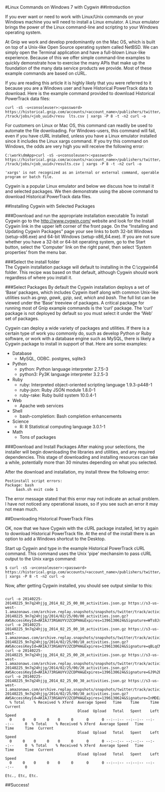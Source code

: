 #Linux Commands on Windows 7 with Cygwin
##Introduction

If you ever want or need to work with Linux/Unix commands on your Windows machine you will need to install a Linux emulator. A Linux emulator brings the power of the Linux command-line and scripting to your Windows operating system.  

At Gnip we work and develop predominantly on the Mac OS, which is built on top of a Unix-like Open Source operating system called NetBSD. We can simply open the Terminal application and have a full-blown Linux-like experience. Because of this we offer simple command-line examples to quickly demonstrate how to exercise the many APIs that make up the foundation of the many data service products we provide. Most of these example commands are based on cURL. 

If you are reading this article it is highly likely that you were referred to it because you are a Windows user and have Historical PowerTrack data to download. Here is the example command provided to download Historical PowerTrack data files:

```
curl -sS -u<consoleuser>:<password>
https://historical.gnip.com/accounts/<account_name>/publishers/twitter/historical
/track/jobs/<job_uuid>/resu  lts.csv | xargs -P 8 -t -n2 curl -o
```
For customers on Linux or Mac OS, this command can readily be used to automate the file downloading. For Windows-users, this command will fail, even if you have cURL installed, unless you have a Linux emulator installed since it includes the Linux xargs command. If you try this command on Windows, the odds are very high you will receive the following error:
```
C:\work\dmApp>curl -sS -u<consoleuser>:<password> 
https://historical.gnip.com/accounts/<account_name>/publishers/twitter/historical
/track/jobs/<job_uuid>/results.csv | xargs -P 8 -t -n2 curl -o

'xargs' is not recognized as an internal or external command, operable program or batch file.
```
Cygwin is a popular Linux emulator and below we discuss how to install it and selected packages.  We then demonstrate using the above command to download Historical PowerTrack data files.

##Installing Cygwin with Selected Packages

###Download and run the appropriate installation executable 
To install Cygwin go to the http://www.cygwin.com/ website and look for the Install Cygwin link in the upper left corner of the front page. On the “Installing and Updating Cygwin Packages” page your see links to both 32-bit Windows (setup-x86.exe) and 64-bit Windows (setup-x86_64.exe).
If you are not sure whether you have a 32-bit or 64-bit operating system, go to the Start button, select the ‘Computer’ link on the right panel, then select ‘System properties’ from the menu bar.

###Select the install folder  
The Cygwin installation package will default to installing in the C:\cygwin64 folder. This recipe was based on that default, although Cygwin should work regardless of where you install it.  

###Select Packages
By default the Cygwin installation deploys a set of ‘Base’ packages, which includes Cygwin itself along with common Unix-like utilities such as *grep*, *gawk*, *gzip*, *sed*, *which* and *bash*. The full list can be viewed under the ‘Base’ treeview of packages. A critical package for running most of Gnip example commands is the ‘curl’ package.  The ‘curl’ package is not deployed by default so you must select it under the ‘Web’ set of packages.  

Cygwin can deploy a wide variety of packages and utilities. If there is a certain type of work you commonly do, such as develop Python or Ruby software, or work with a database engine such as MySQL, there is likely a Cygwin package to install in support of that. Here are some examples:

+ Database
    + MySQL, ODBC. postgres, sqlite3
+ Python
    + python: Python language interpreter 2.7.5-3
    + python3: Py3K language interpreter 3.2.5-3
+ Ruby
    + ruby: Interpreted object-oriented scripting language 1.9.3-p448-1
    + ruby-json: Ruby JSON module 1.8.0-1
    + ruby-rake: Ruby build system 10.0.4-1
+ Web
    + Apache web services
+ Shell
    + bash-completion: Bash completion enhancements
+ Science 
    + R: R Statistical computing language 3.0.1-1
+ Math 
    + Tons of packages

###Download and Install Packages
After making your selections, the installer will begin downloading the libraries and utilities, and any required dependencies. This stage of downloading and installing resources can take a while, potentially more than 30 minutes depending on what you selected.

After the download and installation, my install threw the following error: 

    Postinstall script errors:
    Package: bash
         bash.sh exit code 1

The error message stated that this error may not indicate an actual problem. I have not noticed any operational issues, so if you see such an error it may not mean much.

##Downloading Historical PowerTrack Files

OK, now that we have Cygwin with the cURL package installed, let try again to download Historical PowerTrack file. At the end of the install there is an option to add a Windows shortcut to the Desktop.

Start up Cygwin and type in the example Historical PowerTrack cURL command. This command uses the Unix 'pipe' mechansim to pass cURL output to the Unix xargs command:

```
$ curl -sS -u<consoleuser>:<password> https://historical.gnip.com/accounts/<account_name>/publishers/twitter/historical/track/jobs/9n7q24hjjg/results.csv | xargs -P 8 -t -n2 curl -o
```

Now, after getting Cygwin installed, you should see output similar to this:

```

curl -o 20140225-20140225_9n7q24hjjg_2014_02_25_00_00_activities.json.gz https://s3-us-west-1.amazonaws.com/archive.replay.snapshots/snapshots/twitter/track/activity_streams/jim/2014/02/27/20140225-20140225_9n7q24hjjg/2014/02/25/00/00_activities.json.gz?AWSAccessKeyId=AKIAJ73RGAUYVJZCDPHA&Expires=1396130624&Signature=WTs8JsXZwuBtLn3eIp80LrNusvA%3D
curl -o 20140225-20140225_9n7q24hjjg_2014_02_25_00_10_activities.json.gz https://s3-us-west-1.amazonaws.com/archive.replay.snapshots/snapshots/twitter/track/activity_streams/jim/2014/02/27/20140225-20140225_9n7q24hjjg/2014/02/25/00/10_activities.json.gz?AWSAccessKeyId=AKIAJ73RGAUYVJZCDPHA&Expires=1396130624&Signature=qBLqCMAzSZ5B5ecWcM08NZpE0%2Bw%3D
curl -o 20140225-20140225_9n7q24hjjg_2014_02_25_00_20_activities.json.gz https://s3-us-west-1.amazonaws.com/archive.replay.snapshots/snapshots/twitter/track/activity_streams/jim/2014/02/27/20140225-20140225_9n7q24hjjg/2014/02/25/00/20_activities.json.gz?AWSAccessKeyId=AKIAJ73RGAUYVJZCDPHA&Expires=1396130624&Signature=GJ9%2BcP%2FZWjkb0JklK%2B6%2FdYdU7VI%3D
curl -o 20140225-20140225_9n7q24hjjg_2014_02_25_00_30_activities.json.gz https://s3-us-west-1.amazonaws.com/archive.replay.snapshots/snapshots/twitter/track/activity_streams/jim/2014/02/27/20140225-20140225_9n7q24hjjg/2014/02/25/00/30_activities.json.gz?AWSAccessKeyId=AKIAJ73RGAUYVJZCDPHA&Expires=1396130624&Signature=InMDEzkzwdzz7BWSjHeHmfwZkZI%3D
  % Total    % Received % Xferd  Average Speed   Time    Time     Time  Current
                                 Dload  Upload   Total   Spent    Left  Speed
  0     0    0     0    0     0      0      0 --:--:-- --:--:-- --:--:--     0  % Total    % Received % Xferd  Average Speed   Time    Time     Time  Current
                                 Dload  Upload   Total   Spent    Left  Speed
  0     0    0     0    0     0      0      0 --:--:-- --:--:-- --:--:--     0  % Total    % Received % Xferd  Average Speed   Time    Time     Time  Current
                                 Dload  Upload   Total   Spent    Left  Speed
  0     0    0     0    0     0      0      0 --:--:-- --:--:-- --:--:--     0

Etc., Etc, Etc.
```

##Success!
